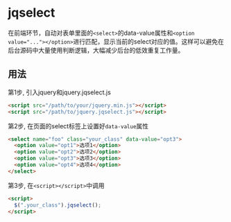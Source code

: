 # jqselect

在前端环节，自动对表单里面的`<select>`的data-value属性和`<option value="..."></option>`进行匹配，显示当前的select对应的值。这样可以避免在后台源码中大量使用判断逻辑，大幅减少后台的低效重复工作量。

## 用法

第1步, 引入jquery和jquery.jqselect.js

```html
<script src="/path/to/your/jquery.min.js"></script>
<script src="/path/to/jquery.jqselect.js"></script>
```

第2步, 在页面的select标签上设置好`data-value`属性

```html
<select name="foo" class="your_class" data-value="opt3">
  <option value="opt1">选项1</option>
  <option value="opt2">选项2</option>
  <option value="opt3">选项3</option>
  <option value="opt4">选项4</option>
</select>
```

第3步, 在`<script></script>`中调用

```html
<script>
  $(".your_class").jqselect();
</script>
```
